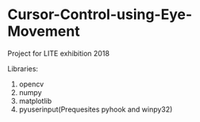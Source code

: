 # Cursor-Control-using-Eye-Movement
Project for LITE exhibition 2018

Libraries:
1. opencv
2. numpy
3. matplotlib
4. pyuserinput(Prequesites pyhook and winpy32)
